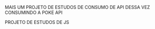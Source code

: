 MAIS UM PROJETO DE ESTUDOS DE CONSUMO DE API
DESSA VEZ CONSUMINDO A POKE API 

PROJETO DE ESTUDOS DE JS 
